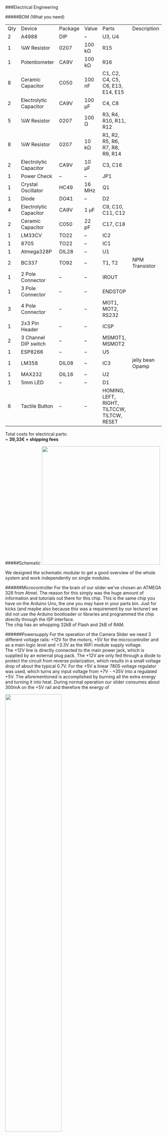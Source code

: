 ###Electrical Engineering

#####BOM (What you need)

<table>
  <tr>
    <td>Qty</td>
    <td>Device</td>
    <td>Package</td>
    <td>Value</td>
    <td>Parts</td>
    <td>Description</td>
  </tr>
  <tr>
    <td>2</td>
    <td>A4988</td>
    <td>DIP</td>
    <td>–</td>
    <td>U3, U4</td>
    <td></td>
  </tr>
  <tr>
    <td>1</td>
    <td>¼W Resistor</td>
    <td>0207</td>
    <td>100 kΩ</td>
    <td>R15</td>
    <td></td>
  </tr>
  <tr>
    <td>1</td>
    <td>Potentiometer</td>
    <td>CA9V</td>
    <td>100 kΩ</td>
    <td>R16</td>
    <td></td>
  </tr>
  <tr>
    <td>8</td>
    <td>Ceramic Capacitor </td>
    <td>C050</td>
    <td>100 nF</td>
    <td>C1, C2, C4, C5, C6, E13, E14, E15</td>
    <td></td>
  </tr>
  <tr>
    <td>2</td>
    <td>Electrolytic Capacitor</td>
    <td>CA9V</td>
    <td>100 µF</td>
    <td>C4, C8</td>
    <td></td>
  </tr>
  <tr>
    <td>5</td>
    <td>¼W Resistor</td>
    <td>0207</td>
    <td>100 Ω</td>
    <td>R3, R4, R10, R11, R12</td>
    <td></td>
  </tr>
  <tr>
    <td>8</td>
    <td>¼W Resistor</td>
    <td>0207</td>
    <td>10 kΩ</td>
    <td>R1, R2, R5, R6, R7, R8, R9, R14</td>
    <td></td>
  </tr>
  <tr>
    <td>2</td>
    <td>Electrolytic Capacitor</td>
    <td>CA9V</td>
    <td>10 µF</td>
    <td>C3, C16</td>
    <td></td>
  </tr>
  <tr>
    <td>1</td>
    <td>Power Check</td>
    <td>–</td>
    <td>–</td>
    <td>JP1</td>
    <td></td>
  </tr>
  <tr>
    <td>1</td>
    <td>Crystal Oscillator</td>
    <td>HC49</td>
    <td>16 MHz</td>
    <td>Q1</td>
    <td></td>
  </tr>
  <tr>
    <td>1</td>
    <td>Diode</td>
    <td>DO41</td>
    <td>–</td>
    <td>D2</td>
    <td></td>
  </tr>
  <tr>
    <td>4</td>
    <td>Electrolytic Capacitor</td>
    <td>CA9V</td>
    <td>1 µF</td>
    <td>C9, C10, C11, C12</td>
    <td></td>
  </tr>
  <tr>
    <td>2</td>
    <td>Ceramic Capacitor </td>
    <td>C050</td>
    <td>22 pF</td>
    <td>C17, C18</td>
    <td></td>
  </tr>
  <tr>
    <td>1</td>
    <td>LM33CV</td>
    <td>TO22</td>
    <td>–</td>
    <td>IC2</td>
    <td></td>
  </tr>
  <tr>
    <td>1</td>
    <td>8705</td>
    <td>TO22</td>
    <td>–</td>
    <td>IC1</td>
    <td></td>
  </tr>
  <tr>
    <td>1</td>
    <td>Atmega328P</td>
    <td>DIL28</td>
    <td>–</td>
    <td>U1</td>
    <td></td>
  </tr>
  <tr>
    <td>2</td>
    <td>BC337</td>
    <td>TO92</td>
    <td>–</td>
    <td>T1, T2</td>
    <td>NPM Transistor</td>
  </tr>
  <tr>
    <td>1</td>
    <td>2 Pole Connector</td>
    <td>–</td>
    <td>–</td>
    <td>IROUT</td>
    <td></td>
  </tr>
  <tr>
    <td>1</td>
    <td>3 Pole Connector</td>
    <td>–</td>
    <td>–</td>
    <td>ENDSTOP</td>
    <td></td>
  </tr>
  <tr>
    <td>3</td>
    <td>4 Pole Connector</td>
    <td>–</td>
    <td>–</td>
    <td>MOT1, MOT2, RS232</td>
    <td></td>
  </tr>
  <tr>
    <td>1</td>
    <td>2x3 Pin Header</td>
    <td>–</td>
    <td>–</td>
    <td>ICSP</td>
    <td></td>
  </tr>
  <tr>
    <td>2</td>
    <td>3 Channel DIP switch</td>
    <td>–</td>
    <td>–</td>
    <td>MSMOT1, MSMOT2</td>
    <td></td>
  </tr>
  <tr>
    <td>1</td>
    <td>ESP8266</td>
    <td>–</td>
    <td>–</td>
    <td>U5</td>
    <td></td>
  </tr>
  <tr>
    <td>1</td>
    <td>LM358</td>
    <td>DIL08</td>
    <td>–</td>
    <td>IC3</td>
    <td>jelly bean Opamp</td>
  </tr>
  <tr>
    <td>1</td>
    <td>MAX232</td>
    <td>DIL16</td>
    <td>–</td>
    <td>U2</td>
    <td></td>
  </tr>
  <tr>
    <td>1</td>
    <td>5mm LED</td>
    <td>–</td>
    <td>–</td>
    <td>D1</td>
    <td></td>
  </tr>
  <tr>
    <td>6</td>
    <td>Tactile Button</td>
    <td>–</td>
    <td>–</td>
    <td>HOMING, LEFT, RIGHT, TILTCCW, TILTCW, RESET</td>
    <td></td>
  </tr>
</table>

Total costs for electrical parts: <br />
**~ 39,33€ + shipping fees**

#####Schematic
<img src="https://raw.githubusercontent.com/dangrie158/cc-franz/develop/Docs/Images/schematic.png" alt="" style="width: 380px;"/> 

We designed the schematic modular to get a good overview of the whole system and work independently on single modules. 

######Microcontroller
For the brain of our slider we’ve chosen an ATMEGA 328 from Atmel. The reason for this simply was the huge amount of information and tutorials out there for this chip. This is the same chip you have on the Arduino Uno, the one you may have in your parts bin.  Just for kicks (and maybe also because this was a requirement by our lecturer) we did not use the Arduino bootloader or libraries and programmed the chip directly through the ISP interface. <br />
The chip has an whopping 32kB of Flash and 2kB of RAM.

######Powersupply
For the operation of the Camera Slider we need 3 different voltage rails: +12V for the motors, +5V for the microcontroller and as a main logic level and +3.3V as the WiFi module supply voltage.<br />
The +12V line is directly connected to the main power jack, which is supplied by an external plug pack. The +12V are only fed through a diode to protect the circuit from reverse polarization, which results in a small voltage drop of about the typical 0.7V.
For the +5V a linear 7805 voltage regulator was used, which turns any input voltage from +7V - +35V into a regulated +5V. The aforementioned is accomplished by burning all the extra energy and turning it into heat. During normal operation our slider consumes about 300mA on the +5V rail and therefore the energy of

<img src="https://raw.githubusercontent.com/dangrie158/cc-franz/develop/Docs/Images/formula_1.png" alt="" style="width: 60%"/> 

heat needs to be dissipated. For that reason we attached a small heatsink to the voltage regulator. <br />
The 3.3V rail is also regulated by a linear regulator, but this time with another output voltage. The input voltage comes from the +5V line, which means that the 7805 needs to supply the current for the +3.3V rail as well. However, directly attaching the regulator to the 12V would mean that it needs to dissipate all the power down to the 3.3V, wich would result in a drop voltage of 12V - 3.3V = 8.7V. This way, the heat is spread across the two regulators.

######ICSP & Reset Circuit
The ICSP connector is needed to program the ATMEGA microcontroller. It is a simple SPI bus with power supply and a connection to the RESET pin of the controller. To flash the controller, the programmer needs to set the RESET pin low and therefore keeps the microcontroller in its reset state during the flashing process. To start the microcontroller, one needs to keep the RESET pin high. For this reason the RESET pin is connected to the 5V rail with a 10kΩ pull-up resistor. <br />
For manually resetting the controller, we also added a switch to pull the pin low. 

######Motor Controller (x2)
To drive the motors, we used 2 A4988 motor drivers. They handle all the complex driving and enable us to microstep the motors, which results in an up to 16x higher resolution to drive the motor. <br />
The microstepping setting is not subject to change during operation. However, to be able to set the bits manually we simply added a 3 pole DIP switch to each driver which allows us to change the setting after laying out the board.<br />
One could also hard-wire the setting in the same board layout by not populating the switches, but solder in the connections directly.
The microcontroller can make the motor step (or microstep) by toggling the STEP pin of the controller for at least 1µs. The changing edge (HIGH to LOW or LOW to HIGH) doesn’t matter. The direction of the motor is controlled by setting the DIR pin HIGH or LOW.

######Endstop Amplifier
Designing the mechanical construction, we realized that it would be nice to detect a special position of the linear axis to have a known reference point we could align the axis reference system to. Of course, the simplest way to implement such a feature would be a simple switch with a small lever which gets pressed when the axis moves past a threshold at the end of the axis. However, the simplest solution always is the most boring solution, and since this is a project where we wanted to learn something, we have chosen a more sophisticated and nicer way instead.
The solution should be opto electrical by using a photocell to detect the threshold position. The output of the photocell is analog and we quickly realized that photocells are not very stable in variable lighting conditions, and since we wanted to be able to use the slider during day- and nighttime we needed a way to amplify the cells return value. <br />
To convert the analog signal into a digital, binary one, we could have used a schmitt trigger with a matching threshold voltage, but back then we did not know what this threshold voltage would be. For this reason we implemented the schmitt trigger using an opamp and a precision 10 turn resistor to set the threshold.

<img src="https://raw.githubusercontent.com/dangrie158/cc-franz/develop/Docs/Images/opamp_standart_config.png" alt="" style="width: 380px;"/>

The LM358 is used in inverting amplification mode. While the voltage at the negative (inverting) input of the opamp is lower than the voltage at the positive (non-inverting)  input, the opamp drives its output high. <br />
R1 is the feedback resistor that mixes the output signal back into the non-inverting input. R2 and the variable resistor R5 form a voltage divider which sets the voltage of the non inverting input (ignoring the feedback for a moment). The voltage at the input of the opamp 

<img src="https://raw.githubusercontent.com/dangrie158/cc-franz/develop/Docs/Images/formula_2.png" alt="" style="width: 40%"/>.

If we now assume that the variable resistor is set to e.g. 10kΩ, we can calculate an input voltage of

<img src="https://raw.githubusercontent.com/dangrie158/cc-franz/develop/Docs/Images/formula_3.png" alt="" style="width: 50%"/>.

That’s our basic threshold. Now we assume that the voltage at the inverting input (this is the output of the photo cell) is lower than this threshold, let’s say 1V. The opamp now drives its output high. <br />
Now we basically have a voltage of 5V at the output of the opamp. We can simplify the circuit in this state into the following one:

<img src="https://raw.githubusercontent.com/dangrie158/cc-franz/develop/Docs/Images/opamp_high.png" alt="" style="width: 380px;"/>

As one can see, we simply connected R1 directly to 5V instead of the output. When you look closely , we have R5 and R1 now in parallel, we can see this more clearly if we move R1 next to R5:

<img src="https://raw.githubusercontent.com/dangrie158/cc-franz/develop/Docs/Images/opamp_high_replace.png" alt="" style="width: 380px;"/>

Since R5 and R1 are now in parallel, we can simply replace them by a single resistor (assuming R5 would still be set at 10kΩ) with the value:

<img src="https://raw.githubusercontent.com/dangrie158/cc-franz/develop/Docs/Images/formula_4.png" alt="" style="width: 35%"/>.

This changes the threshold because the ratio between the two resistors changed. The threshold is now at

<img src="https://raw.githubusercontent.com/dangrie158/cc-franz/develop/Docs/Images/formula_5.png" alt="" style="width: 50%"/>.

As we can see, our threshold voltage was raised, which means our trigger actually triggers at 2.62V. <br />
Now, let’s assume the voltage at the inverting input to our amplifier is raised above those 2.62V. The opamp instantly drives the output low. We, once again, can present this state as an equivalent circuit diagram:

<img src="https://raw.githubusercontent.com/dangrie158/cc-franz/develop/Docs/Images/opamp_low.png" alt="" style="width: 380px;"/>

You can clearly see that R1 and R2 are now in parallel. We can calculate the resistance they have as

<img src="https://raw.githubusercontent.com/dangrie158/cc-franz/develop/Docs/Images/formula_6.png" alt="" style="width: 40%"/>.
That’s of course the same value we calculated for the other state. The interesting thing, however, is that we now have another threshold voltage. We can calculate it as

<img src="https://raw.githubusercontent.com/dangrie158/cc-franz/develop/Docs/Images/formula_7.png" alt="" style="width: 50%"/>.

This means we have a hysteresis area of

<img src="https://raw.githubusercontent.com/dangrie158/cc-franz/develop/Docs/Images/formula_8.png" alt="" style="width: 50%"/>.

This means the amplifier outputs a high signal as soon as the input signal reaches at least 2.62V, but only goes low again, if the input drops lower than 2.38V. Without this hysteresis through the feedback resistor R1, the amplifier could oscillate if you apply exactly 2.5V to the input. <br />
Since R5 is a variable resistor, the threshold voltage of the amplifier can be set to almost anything between 0 and 5V, even after the board is assembled. You can do the math for any other value of R5 now.

######WiFi Module
The WiFi Module we used is the ESP8266 Chip on a breakout board. This chip has received a lot of attention already, because it is available for ~3€ each. This is ~86€ cheaper than the [official arduino wifi shield](http://www.amazon.de/Arduino-WiFi-Shield-Smart-Projects/dp/3645651985). With the shipped firmware, this chip is controllable over an AT command set over a serial RS232 connection. However we later changed the firmware with our custom one. To communicate with the main ATMEGA, however, we still used a RS232 connection.

######RS232 Debug Port
To debug the firmware we wanted a serial port just to write debug messages and states. Since the ATMEGA only has one hardware serial port we just connected the debug module of the schematic to two random pins and used the hardware serial port for the communication with the ESP8266. <br />
Today, everybody uses the RS232 protocol at TTL levels (0V-5V) with dupont wire. However, the original standard uses a [DB-9 connector](http://www.electronicsplanet.ch/Anschl/seriell.html) and logic levels of -/+15V. We wanted to stick with the original standard and for that reason, we needed to convert the TTL signal to the full +/-15V swing. The chip that accomplishes that is the [MAX232](http://www.ti.com/lit/ds/symlink/max232.pdf). The nice thing about it, is that it does not need a positive and negative 15V rail to generate the signals. It instead uses a charge-pump and is therefore lucky with a supply of 5V. If you can’t get bothered to use the old standard and do not plan to connect the controller to the com port of an old computer, you can simply not populate the capacitors C9-C12 and the MAX232 chip U2. The simply bridge the pins from the micro directly to the debug connector.

######IR Transmitter Driver
Most cameras have the ability to control the shutter over a simple infrared camera. Although most vendors sell the remote control as a separate product, the IR codes for most cameras are readily available in the internet. Just to be able to control the shutter, we added a jelly bean BC337 NPN transistor to drive the LED. The transistor to drive the LED is probably not necessary because the ATMEGA can source ~20mA and sink ~40mA from its I/O ports which should be more than enough for most modern LEDs. However, it would be to drive the LED directly and transistors are not that expensive. Again, if you don’t want the driver, you can simply not populate it.

######User Interface
For test reasons, and to be able to control the slider without having an iPad at hand, we implemented a user interface with five buttons. These buttons allow you to control the angular and linear axis of the slider. The fifth button did not have any meaning back then, but is now used to start a predefined script. Furthermore, every button can be used to toggle the LED for feedback purposes. <br />
We used external pulldown resistors although the ATMEGA has internal ones for all I/O pins. We’ve decided to use external ones because it is easy to lay traces underneath them. It would also be possible to replace the resistors R5-R9 with simple copper wire and use the internal pulldowns.

######Layout
The board should be milled on the CNC machine we also used for the aluminum parts. For this reason we tried to lay out the board single sided just because it is much easier for home production. We ended up using 18 jumper wires, which is a pretty good end result. The general layout uses the same modular setup we designed into our schematic. Since we do not need any high speed data transmission lines, the board is rather simple and there were not many potential problems. However, some things we kept in mind include:

######Local regulation and power traces
You should avoid running your power traces across the whole board, just because the copper also has a resistance. This resistance is higher, the narrower and longer the trace is. For this reason, the high current +12V power traces for the motor supply are 50 mil wide and are kept as short as possible, thus the power jack is quite close to the motor controllers. <br />
Another problem is that a higher trace resistance means a higher current for the rail because the resistance needs to be overcome. For this reason, the regulation should always happen as close to the device as possible. This also reduces ripple on the trace from coupling with other digital I/O lines. Our 5V rail is needed all over the board, so there is not much we can do to optimize in this respect. The 3.3V rails, however, is only needed for the ESP8266 WiFi Module and thus the LM33CV regulator is placed right next to it.
